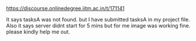 https://discourse.onlinedegree.iitm.ac.in/t/171141

It says tasksA was not found. but I have submitted tasksA in my project file. Also it says server didnt start for 5 mins but for me image was working fine. please kindly help me out.